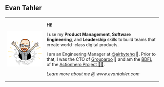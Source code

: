 ## Evan Tahler

<table border="0" >
  <tr cellspacing="0" cellpadding="0">
    <td>
      <img src="https://raw.githubusercontent.com/evantahler/evantahler/master/bitmoji/4.png" />
    </td>
    <td>
      <p><strong>Hi!</strong></p>
      <p>
        I use my <strong>Product Management</strong>, <strong>Software Engineering</strong>, and <strong>Leadership</strong> skills to build teams that create world-class digital products.
      </p> 
      <p>
        I am an Engineering Manager at <a href="https://airbyte.com">@airbytehq</a> 🐙.  Prior to that, I was the CTO of <a href="https://www.grouparoo.com">Grouparoo</a> 🦘 and am the <a href="https://en.wikipedia.org/wiki/Benevolent_dictator_for_life">BDFL</a> of the <a href="https://www.actionherojs.com">Actionhero Project 🦸‍♀️</a>.
      </p>
      <p>
        <em>Learn more about me @ www.evantahler.com</a>
      </p>
    </td>
  </tr>
</table>
